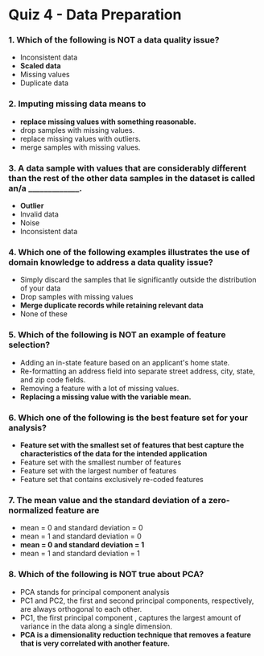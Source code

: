 # Quiz 4 - Data Preparation

### 1. Which of the following is NOT a data quality issue?

- Inconsistent data
- **Scaled data**
- Missing values
- Duplicate data

### 2. Imputing missing data means to

- **replace missing values with something reasonable.**
- drop samples with missing values.
- replace missing values with outliers.
- merge samples with missing values.

### 3. A data sample with values that are considerably different than the rest of the other data samples in the dataset is called an/a _____________.

- **Outlier**
- Invalid data
- Noise
- Inconsistent data

### 4. Which one of the following examples illustrates the use of domain knowledge to address a data quality issue?

- Simply discard the samples that lie significantly outside the distribution of your data
- Drop samples with missing values
- **Merge duplicate records while retaining relevant data**
- None of these

### 5. Which of the following is NOT an example of feature selection?

- Adding an in-state feature based on an applicant's home state.
- Re-formatting an address field into separate street address, city, state, and zip code fields.
- Removing a feature with a lot of missing values.
- **Replacing a missing value with the variable mean.**

### 6. Which one of the following is the best feature set for your analysis?

- **Feature set with the smallest set of features that best capture the characteristics of the data for the intended application**
- Feature set with the smallest number of features
- Feature set with the largest number of features
- Feature set that contains exclusively re-coded features

### 7. The mean value and the standard deviation of a zero-normalized feature are

- mean = 0 and standard deviation = 0
- mean = 1 and standard deviation = 0
- **mean = 0 and standard deviation = 1**
- mean = 1 and standard deviation = 1

### 8. Which of the following is NOT true about PCA?

- PCA stands for principal component analysis
- PC1 and PC2, the first and second principal components, respectively, are always orthogonal to each other.
- PC1, the first principal component , captures the largest amount of variance in the data along a single dimension.
- **PCA is a dimensionality reduction technique that removes a feature that is very correlated with another feature.**